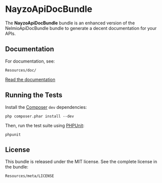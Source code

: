 NayzoApiDocBundle
==================

The **NayzoApiDocBundle** bundle is an enhanced version of the NelmioApiDocBundle bundle to generate a decent documentation
for your APIs.

Documentation
-------------

For documentation, see:

    Resources/doc/

[Read the documentation](https://github.com/nayzo/NayzoApiDocBundle/blob/master/Resources/doc/index.md)


Running the Tests
-----------------

Install the [Composer](http://getcomposer.org/) `dev` dependencies:

    php composer.phar install --dev

Then, run the test suite using
[PHPUnit](https://github.com/sebastianbergmann/phpunit/):

    phpunit


License
-------

This bundle is released under the MIT license. See the complete license in the
bundle:

    Resources/meta/LICENSE

